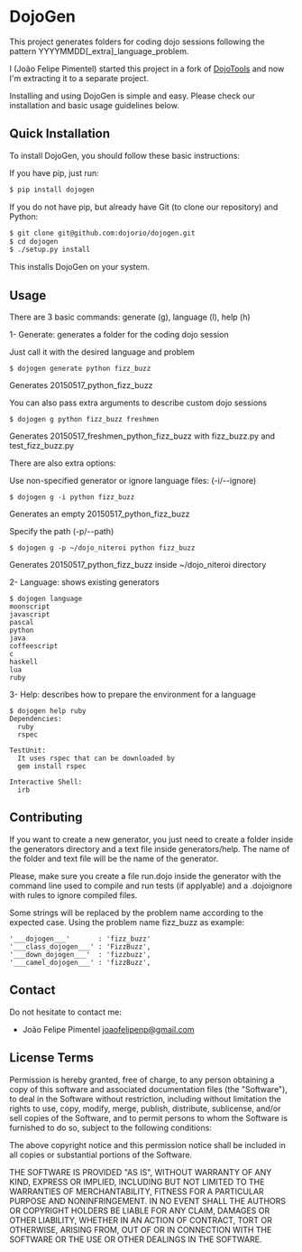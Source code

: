 DojoGen
==========

This project generates folders for coding dojo sessions following the pattern YYYYMMDD[_extra]_language_problem.

I (João Felipe Pimentel) started this project in a fork of [DojoTools](https://github.com/JoaoFelipe/dojotools) and now I'm extracting it to a separate project.

Installing and using DojoGen is simple and easy. Please check our installation and basic usage guidelines below.


Quick Installation
------------------

To install DojoGen, you should follow these basic instructions:

If you have pip, just run:
```bash
$ pip install dojogen
```


If you do not have pip, but already have Git (to clone our repository) and Python:
```bash
$ git clone git@github.com:dojorio/dojogen.git
$ cd dojogen
$ ./setup.py install
```
This installs DojoGen on your system.

Usage
-----------

There are 3 basic commands: generate (g), language (l), help (h)

1- Generate: generates a folder for the coding dojo session

Just call it with the desired language and problem
```
$ dojogen generate python fizz_buzz
```
Generates 20150517_python_fizz_buzz


You can also pass extra arguments to describe custom dojo sessions
```
$ dojogen g python fizz_buzz freshmen
```
Generates 20150517_freshmen_python_fizz_buzz with fizz_buzz.py and test_fizz_buzz.py


There are also extra options:

Use non-specified generator or ignore language files: (-i/--ignore)
```
$ dojogen g -i python fizz_buzz
```
Generates an empty 20150517_python_fizz_buzz


Specify the path (-p/--path)
```
$ dojogen g -p ~/dojo_niteroi python fizz_buzz
```
Generates 20150517_python_fizz_buzz inside ~/dojo_niteroi directory


2- Language: shows existing generators

```
$ dojogen language
moonscript
javascript
pascal
python
java
coffeescript
c
haskell
lua
ruby
```

3- Help: describes how to prepare the environment for a language

```
$ dojogen help ruby
Dependencies:
  ruby
  rspec

TestUnit:
  It uses rspec that can be downloaded by
  gem install rspec

Interactive Shell:
  irb
```

Contributing
----

If you want to create a new generator, you just need to create a folder inside the generators directory and a text file inside generators/help.
The name of the folder and text file will be the name of the generator.

Please, make sure you create a file run.dojo inside the generator with the command line used to compile and run tests (if applyable) and a .dojoignore with rules to ignore compiled files.

Some strings will be replaced by the problem name according to the expected case.
Using the problem name fizz_buzz as example:
```
'___dojogen___'       : 'fizz_buzz'
'___class_dojogen___' : 'FizzBuzz',
'___down_dojogen___'  : 'fizzbuzz',
'___camel_dojogen___' : 'fizzBuzz',
```

Contact
----

Do not hesitate to contact me:

* João Felipe Pimentel <joaofelipenp@gmail.com>

License Terms
-------------

Permission is hereby granted, free of charge, to any person obtaining a copy of
this software and associated documentation files (the "Software"), to deal in
the Software without restriction, including without limitation the rights to
use, copy, modify, merge, publish, distribute, sublicense, and/or sell copies of
the Software, and to permit persons to whom the Software is furnished to do so,
subject to the following conditions:

The above copyright notice and this permission notice shall be included in all
copies or substantial portions of the Software.

THE SOFTWARE IS PROVIDED "AS IS", WITHOUT WARRANTY OF ANY KIND, EXPRESS OR
IMPLIED, INCLUDING BUT NOT LIMITED TO THE WARRANTIES OF MERCHANTABILITY, FITNESS
FOR A PARTICULAR PURPOSE AND NONINFRINGEMENT. IN NO EVENT SHALL THE AUTHORS OR
COPYRIGHT HOLDERS BE LIABLE FOR ANY CLAIM, DAMAGES OR OTHER LIABILITY, WHETHER
IN AN ACTION OF CONTRACT, TORT OR OTHERWISE, ARISING FROM, OUT OF OR IN
CONNECTION WITH THE SOFTWARE OR THE USE OR OTHER DEALINGS IN THE SOFTWARE.
